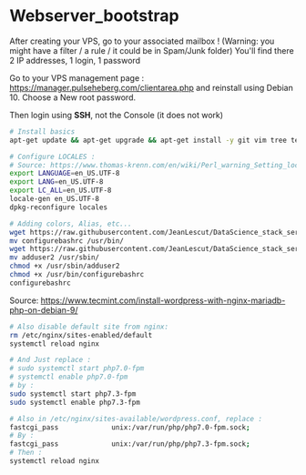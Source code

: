 # Webserver_bootstrap

After creating your VPS, go to your associated mailbox !
(Warning: you might have a filter / a rule / it could be in Spam/Junk folder)
You'll find there 2 IP addresses, 1 login, 1 password

Go to your VPS management page : https://manager.pulseheberg.com/clientarea.php
and reinstall using Debian 10. Choose a New root password.

Then login using **SSH**, not the Console (it does not work)


```bash
# Install basics
apt-get update && apt-get upgrade && apt-get install -y git vim tree telnet wget sudo

# Configure LOCALES :
# Source: https://www.thomas-krenn.com/en/wiki/Perl_warning_Setting_locale_failed_in_Debian
export LANGUAGE=en_US.UTF-8
export LANG=en_US.UTF-8
export LC_ALL=en_US.UTF-8
locale-gen en_US.UTF-8
dpkg-reconfigure locales

# Adding colors, Alias, etc...
wget https://raw.githubusercontent.com/JeanLescut/DataScience_stack_server/master/01_unix_helpers/root/usr/bin/configurebashrc
mv configurebashrc /usr/bin/
wget https://raw.githubusercontent.com/JeanLescut/DataScience_stack_server/master/01_unix_helpers/root/usr/sbin/adduser2
mv adduser2 /usr/sbin/
chmod +x /usr/sbin/adduser2
chmod +x /usr/bin/configurebashrc
configurebashrc
```

Source: https://www.tecmint.com/install-wordpress-with-nginx-mariadb-php-on-debian-9/
```bash
# Also disable default site from nginx:
rm /etc/nginx/sites-enabled/default
systemctl reload nginx

# And Just replace :
# sudo systemctl start php7.0-fpm
# systemctl enable php7.0-fpm
# by :
sudo systemctl start php7.3-fpm
sudo systemctl enable php7.3-fpm

# Also in /etc/nginx/sites-available/wordpress.conf, replace :
fastcgi_pass             unix:/var/run/php/php7.0-fpm.sock;
# By :
fastcgi_pass             unix:/var/run/php/php7.3-fpm.sock;
# Then :
systemctl reload nginx
```
